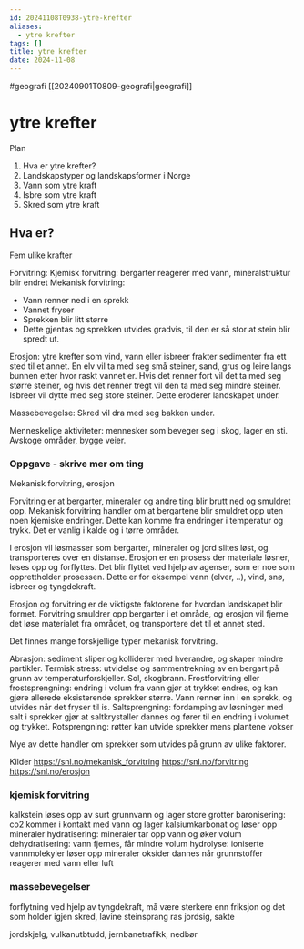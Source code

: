 ```yaml
---
id: 20241108T0938-ytre-krefter
aliases:
  - ytre krefter
tags: []
title: ytre krefter
date: 2024-11-08
---
```


#geografi [[20240901T0809-geografi|geografi]]

# ytre krefter

Plan

1. Hva er ytre krefter?
2. Landskapstyper og landskapsformer i Norge
3. Vann som ytre kraft
4. Isbre som ytre kraft
5. Skred som ytre kraft

## Hva er?

Fem ulike krafter

Forvitring:
Kjemisk forvitring: bergarter reagerer med vann, mineralstruktur blir endret
Mekanisk forvitring:

- Vann renner ned i en sprekk
- Vannet fryser
- Sprekken blir litt større
- Dette gjentas og sprekken utvides gradvis, til den er så stor at stein blir spredt ut.

Erosjon: ytre krefter som vind, vann eller isbreer frakter sedimenter fra ett sted til et annet. En elv vil ta med seg små steiner, sand, grus og leire langs bunnen etter hvor raskt vannet er. Hvis det renner fort vil det ta med seg større steiner, og hvis det renner tregt vil den ta med seg mindre steiner. Isbreer vil dytte med seg store steiner. Dette eroderer landskapet under.

Massebevegelse: Skred vil dra med seg bakken under.

Menneskelige aktiviteter: mennesker som beveger seg i skog, lager en sti. Avskoge områder, bygge veier.

### Oppgave - skrive mer om ting

Mekanisk forvitring, erosjon

Forvitring er at bergarter, mineraler og andre ting blir brutt ned og smuldret opp. Mekanisk forvitring handler om at bergartene blir smuldret opp uten noen kjemiske endringer. Dette kan komme fra endringer i temperatur og trykk. Det er vanlig i kalde og i tørre områder.

I erosjon vil løsmasser som bergarter, mineraler og jord slites løst, og transporteres over en distanse. Erosjon er en prosess der materiale løsner, løses opp og forflyttes. Det blir flyttet ved hjelp av agenser, som er noe som opprettholder prosessen. Dette er for eksempel vann (elver, ..), vind, snø, isbreer og tyngdekraft.

Erosjon og forvitring er de viktigste faktorene for hvordan landskapet blir formet. Forvitring smuldrer opp bergarter i et område, og erosjon vil fjerne det løse materialet fra området, og transportere det til et annet sted.

Det finnes mange forskjellige typer mekanisk forvitring.

Abrasjon: sediment sliper og kolliderer med hverandre, og skaper mindre partikler.
Termisk stress: utvidelse og sammentrekning av en bergart på grunn av temperaturforskjeller. Sol, skogbrann.
Frostforvitring eller frostsprengning: endring i volum fra vann gjør at trykket endres, og kan gjøre allerede eksisterende sprekker større. Vann renner inn i en sprekk, og utvides når det fryser til is.
Saltsprengning: fordamping av løsninger med salt i sprekker gjør at saltkrystaller dannes og fører til en endring i volumet og trykket.
Rotsprengning: røtter kan utvide sprekker mens plantene vokser

Mye av dette handler om sprekker som utvides på grunn av ulike faktorer.

Kilder
https://snl.no/mekanisk_forvitring
https://snl.no/forvitring
https://snl.no/erosjon

### kjemisk forvitring

kalkstein løses opp av surt grunnvann og lager store grotter
baronisering: co2 kommer i kontakt med vann og lager kalsiumkarbonat og løser opp mineraler
hydratisering: mineraler tar opp vann og øker volum
dehydratisering: vann fjernes, får mindre volum
hydrolyse: ioniserte vannmolekyler løser opp mineraler
oksider dannes når grunnstoffer reagerer med vann eller luft

### massebevegelser

forflytning ved hjelp av tyngdekraft, må være sterkere enn friksjon og det som holder igjen
skred, lavine
steinsprang
ras
jordsig, sakte

jordskjelg, vulkanutbtudd, jernbanetrafikk, nedbør

